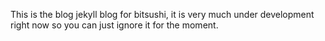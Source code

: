 This is the blog jekyll blog for bitsushi, it is very much under development right now so you can just ignore it for the moment.